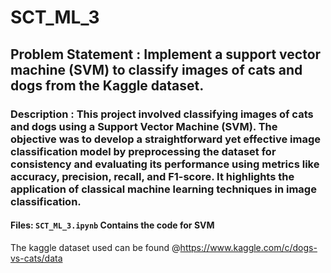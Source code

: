 # SCT_ML_3
## Problem Statement : Implement a support vector machine (SVM) to classify images of cats and dogs from the Kaggle dataset.

### Description : This project involved classifying images of cats and dogs using a Support Vector Machine (SVM). The objective was to develop a straightforward yet effective image classification model by preprocessing the dataset for consistency and evaluating its performance using metrics like accuracy, precision, recall, and F1-score. It highlights the application of classical machine learning techniques in image classification.

#### Files: `SCT_ML_3.ipynb` Contains the code for SVM
The kaggle dataset used can be found @https://www.kaggle.com/c/dogs-vs-cats/data

 
